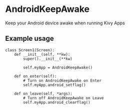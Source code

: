 # AndroidKeepAwake

Keep your Android device awake when running Kivy Apps

## Example usage

```
class Screen1(Screen):
    def __init__(self, **kw):
        super().__init__(**kw)

        self.myApp = AndroidKeepAwake()
        
    def on_enter(self):
        # Turn on AndroidKeepAwake on Enter
        self.myApp.android_setflag()

    def on_leave(self, *args):
        # Turn off AndroidKeepAwake on Leave
        self.myApp.android_clearflag()
```